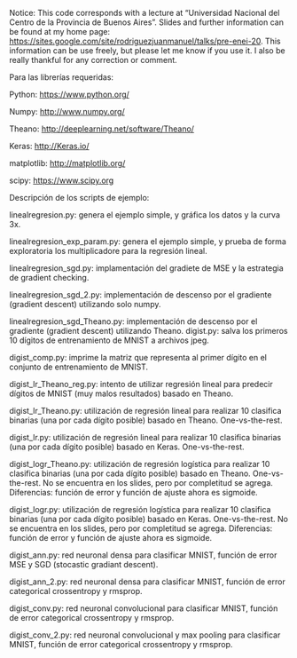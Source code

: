 Notice:
This code corresponds with a lecture at “Universidad Nacional del Centro de la Provincia de Buenos Aires”. Slides and further information can be found at my home page: https://sites.google.com/site/rodriguezjuanmanuel/talks/pre-enei-20. This information can be use freely, but please let me know if you use it. I also be really thankful for any correction or comment.

Para las librerías requeridas:

Python: https://www.python.org/

Numpy: http://www.numpy.org/

Theano: http://deeplearning.net/software/Theano/

Keras: http://Keras.io/

matplotlib: http://matplotlib.org/

scipy: https://www.scipy.org


Descripción de los scripts de ejemplo:

linealregresion.py: genera el ejemplo simple, y gráfica los datos y la curva 3x.

linealregresion_exp_param.py: genera el ejemplo simple, y prueba de forma exploratoria los multiplicadore para la regresión lineal.

linealregresion_sgd.py: implamentación del gradiete de MSE y la estrategia de gradient checking.

linealregresion_sgd_2.py: implementación de descenso por el gradiente (gradient descent) utilizando solo numpy.

linealregresion_sgd_Theano.py:  implementación de descenso por el gradiente (gradient descent) utilizando Theano.
digist.py: salva los primeros 10 dígitos de entrenamiento de MNIST a archivos jpeg.      

digist_comp.py: imprime la matriz que representa al primer dígito en el conjunto de entrenamiento de MNIST.

digist_lr_Theano_reg.py: intento de utilizar regresión lineal para predecir dígitos de MNIST (muy malos resultados) basado en Theano.

digist_lr_Theano.py: utilización de regresión lineal para realizar 10 clasifica binarias (una por cada dígito posible) basado en Theano. One-vs-the-rest.

digist_lr.py: utilización de regresión lineal para realizar 10 clasifica binarias (una por cada dígito posible) basado en Keras. One-vs-the-rest.             

digist_logr_Theano.py: utilización de regresión logística para realizar 10 clasifica binarias (una por cada dígito posible) basado en Theano. One-vs-the-rest. No se encuentra en los slides, pero por completitud se agrega. Diferencias: función de error y función de ajuste ahora es sigmoide.

digist_logr.py: utilización de regresión logística para realizar 10 clasifica binarias (una por cada dígito posible) basado en Keras. One-vs-the-rest. No se encuentra en los slides, pero por completitud se agrega. Diferencias: función de error y función de ajuste ahora es sigmoide.

digist_ann.py: red neuronal densa para clasificar MNIST, función de error MSE y SGD (stocastic gradiant descent).

digist_ann_2.py: red neuronal densa para clasificar MNIST, función de error categorical crossentropy y rmsprop.

digist_conv.py: red neuronal convolucional para clasificar MNIST, función de error categorical crossentropy y rmsprop.

digist_conv_2.py: red neuronal convolucional y max pooling para clasificar MNIST, función de error categorical crossentropy y rmsprop.
